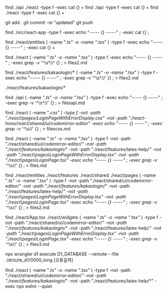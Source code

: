 find ./api ./react -type f -exec cat {} +
find ./api -type f -exec cat {} +
find ./react -type f -exec cat {} +

git add .
git commit -m "updated"
git push

find ./src/react-app -type f -exec echo "----- {} -----" \; -exec cat {} \;

find ./react/entities \( -name "*.ts" -o -name "*.tsx" \) -type f -exec echo "----- {} -----" \; -exec cat {} +


find  ./react \( -name "*.ts" -o -name "*.tsx" \) -type f -exec echo "----- {} -----" \; -exec grep -v '^\s*//' {} \; > files2.md

find  ./react/features/kakaologin/* \( -name "*.ts" -o -name "*.tsx" \) -type f -exec echo "----- {} -----" \; -exec grep -v '^\s*//' {} \; > files2.md

./react/features/kakaologin/*

find  ./api \( -name "*.ts" -o -name "*.tsx" \) -type f -exec echo "----- {} -----" \; -exec grep -v '^\s*//' {} \; > filesapi.md

find  ./react \( -name "*.css" \) -type f -not -path "./react/pages/LoginPageWithErrorDisplay.css" -not -path "./react-hono/react/shared/ui/codemirror-editor"  -exec echo "----- {} -----" \; -exec grep -v '^\s*//' {} \; > filescss.md


find ./react \( -name "*.ts" -o -name "*.tsx" \) -type f -not -path "./react/shared/ui/codemirror-editor/*" -not -path "./react/features/kakaologin/*" -not -path "./react/features/latex-help/*" -not -path "./react\pages\LoginPageWithErrorDisplay.tsx" -not -path "./react\pages\LoginPage.tsx" -exec echo "----- {} -----" \; -exec grep -v '^\s*//' {} \; > files.md

find ./react/entities ./react/features ./react/shared ./react/pages \( -name "*.ts" -o -name "*.tsx" \) -type f -not -path "./react/shared/ui/codemirror-editor/*" -not -path "./react/features/kakaologin/*" -not -path "./react/features/latex-help/*" -not -path "./react\pages\LoginPageWithErrorDisplay.tsx" -not -path "./react\pages\LoginPage.tsx" -exec echo "----- {} -----" \; -exec grep -v '^\s*//' {} \; > files2.md

find ./react/App.tsx ./react/widgets \( -name "*.ts" -o -name "*.tsx" \) -type f -not -path "./react/shared/ui/codemirror-editor/*" -not -path "./react/features/kakaologin/*" -not -path "./react/features/latex-help/*" -not -path "./react\pages\LoginPageWithErrorDisplay.tsx" -not -path "./react\pages\LoginPage.tsx" -exec echo "----- {} -----" \; -exec grep -v '^\s*//' {} \; > files3.md

npx wrangler d1 execute D1_DATABASE --remote --file ./drizzle_d1/0000_long
[오류출력]

find ./react \( -name "*.ts" -o -name "*.tsx" \) -type f -not -path "./react/shared/ui/codemirror-editor/*" -not -path "./react/features/kakaologin/*" -not -path "./react/features/latex-help/*" -exec npx eslint --quiet